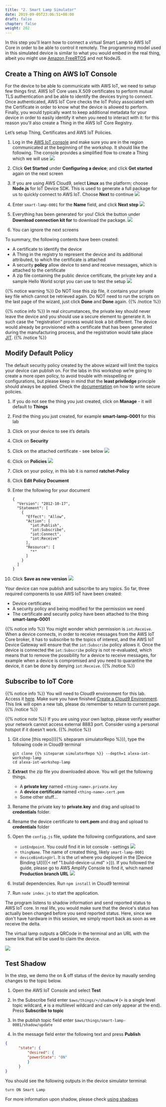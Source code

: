 ```yaml
---
title: "2. Smart Lamp Simulator"
date: 2019-09-05T23:06:51+08:00
draft: false
chapter: false
weight: 202
---
```


In this step you'll learn how to connect a virtual Smart Lamp to AWS IoT Core in order to be able to control it remotely.
The programming model used in this simulated device is similar to what you would embed in the real thing, albeit you might use [Amazon FreeRTOS](https://aws.amazon.com/freertos/) and not NodeJS.

## Create a Thing on AWS IoT Console
For the device to be able to communicate with AWS IoT, we need to setup few things first. AWS IoT Core uses X.509 certificates to perform mutual TLS authentication and be able to identify the devices trying to connect. Once authenticated, AWS IoT Core checks the IoT Policy associated with the Certificate in order to know what the device is allowed to perform. Finally, you would typically want to keep additional metadata for your device in order to easily identify it when you need to interact with it: for this reason you'll also create a Thing in the AWS IoT Core Registry.

Let’s setup Thing, Certificates and AWS IoT Policies.

1. Log in the [AWS IoT console](https://console.aws.amazon.com/iot/home?region=us-east-1#/connIntro) and make sure you are in the region communicated at the beginning of the workshop. It should like 
the following. The console provides a simplified flow to create a Thing which we will use
![](/images/smart-home/simulator/simulator-1.png)

1. Click **Get Started** under **Configuring a device**; and click **Get started** again on the next screen

1. If you are using AWS Cloud9, select **Linux** as the platform; choose **Node.js** for IoT 
Device SDK. This is used to generate a full package for us to quickly connect to AWS IoT. 
Choose **Next** to continue
![](/images/smart-home/simulator/simulator-3.png)

1. Enter `smart-lamp-0001` for the **Name** field, and click **Next step** 
![](/images/smart-home/simulator/simulator-5.png)

1. Everything has been generated for you! Click the button under **Download connection kit for** to download the package.
![](/images/smart-home/simulator/simulator-6.png)

1. You can ignore the next screens

To summary, the following contents have been created:
* A certificate to identify the device
* A Thing in the registry to represent the device and its additional attributed, to which the certificate is attached
* A security **policy** allow device to send and receive messages, which is attached to the certificate
* A zip file containing the public device certificate, the private key and a sample Hello World script you can use to test the setup
![](/images/smart-home/simulator/simulator-8.png)

{{% notice warning %}}
Do NOT lose this zip file, it contains your private key file which cannot be retrieved again.
Do NOT need to run the scripts on the last page of the wizard, just click **Done** and **Done** again. 
{{% /notice %}}

{{% notice info %}}
In real circumstances, the private key should never leave the device and you should use a secure element to generate it. In such case the "registration" process would look a bit different. The device would already be provisioned with a certificate that has been generated during the manufacturing process, and the registration would take place [JIT](https://docs.aws.amazon.com/iot/latest/developerguide/jit-provisioning.html). 
{{% /notice %}}

## Modify Default Policy
The default security policy created by the above wizard will limit the 
topics your device can publish on. For the labs in this workshop we’re going 
to create a more open policy, to avoid trouble with misspelling or configurations, but please keep in mind that the **least priviledge** principle should always be applied. Check the [documentation](https://docs.aws.amazon.com/iot/latest/developerguide/authorization.html) on how to write secure policies.

1. If you do not see the thing you just created, click on **Manage** - it will default to **Things**

1. Find the thing you just created, for example **smart-lamp-0001** for this lab

1. Click on your device to see it’s details

1. Click on **Security**

1. Click on the attached certificate - see below
![](/images/smart-home/simulator/simulator-15.png)

1. Click on **Policies**
![](/images/smart-home/simulator/simulator-16.png)

1. Click on your policy, in this lab it is named **ratchet-Policy**

1. Click **Edit Policy Document**

1. Enter the following for your document
    ```
    {
      "Version": "2012-10-17",
      "Statement": [
        {
          "Effect": "Allow",
          "Action": [
            "iot:Publish",
            "iot:Subscribe",
            "iot:Connect",
            "iot:Receive"
          ],
          "Resource": [
            "*"
          ]
        }
      ]
    }
    ```

1. Click **Save as new version**
![](/images/smart-home/simulator/simulator-17.png)

Your device can now publish and subscribe to any topics. So far, three required 
components to use AWS IoT have been created:

* Device certificates
* A security policy and being modified for the permission we need
* The certificate and security policy have been attached to the thing **smart-lamp-0001**

{{% notice info %}}
You might wonder which permission is `iot:Receive`. When a device connects, in order to receive messages from the AWS IoT Core broker,
it has to subscribe to the topics of interest, and the AWS IoT Device Gateway will ensure that the `iot:Subscribe` policy allows it. 
Once the device is connected the `iot:Subscribe` policy is not re-evaluated, which means that to remove the possibility for a device
to receive messages, for example when a device is compromised and you need to quarantine the device, it can be done by denying `iot:Receive`. 
{{% /notice %}}

## Subscribe to IoT Core

{{% notice info %}}
You will need to Cloud9 environment for this lab. Access it [here](https://console.aws.amazon.com/cloud9/home?region=us-east-1#/). Make sure you have finished 
<a href="/20-getting-started/create-cloud9-env/" target="_blank">Create a Cloud9 Environment</a>. This link will 
open a new tab, please do remember to return to current page.
{{% /notice %}}

{{% notice note %}}
If you are using your own laptop, please verify weather your network cannot access external 8883 port. Consider using a personal hotspot if it doesn't work. 
{{% /notice %}}

1. Git clone [this repo]({{% siteparam simulatorRepo %}}), type the following code in Cloud9
terminal
    ```
    git clone {{% siteparam simulatorRepo %}} --depth=1 alexa-iot-workshop-lamp
    cd alexa-iot-workshop-lamp
    ```

1. **Extract** the zip file you downloaded above. You will get the following things.
   - A **private key** named `<thing-name>.private.key`
   - A **device certificate** named `<thing-name>.cert.pem`
   - Some other stuff...

1. Rename the private key to **private.key** and drag and upload to **credentials** folder. 

1. Rename the device certificate to **cert.pem** and drag and upload to **credentials** folder

1. Open the `config.js` file, update the following configurations, and save
    - `iotEndpoint`. You could find it in Iot console - settings
    ![](/images/smart-home/simulator/simulator-18.png?width=500)
    - `thingName`. The name of created thing, likely `smart-lamp-0001`
    - `deviceBindingUrl`. It is the url where you deployed in the [Device Binding UI]({{< ref "1.build-device-ui.md" >}}).
      If you followed the guide, please go to AWS Amplify Console to find it, which named **Production branch URL**
    ![](/images/smart-home/amplify-url.png?width=500)

1. Install dependencies. Run `npm install` in Cloud9 terminal 

1. Run `node index.js` to start the application. 

The program listens to shadow information and send reported status to AWS IoT core. In real life, you would make sure that 
the device's status has actually  been changed before you send reported status. Here, since we don't have hardware in this 
session, we simply report back as soon as we receive the delta.  

The virtual lamp outputs a QRCode in the terminal and an URL with the same link that will be used to claim the device.

![](/images/smart-home/simulator/qrcode-terminal.png?width=400)

## Test Shadow 

In the step, we demo the on & off status of the device by maually sending changes to the topic below.

1. Open the AWS IoT Console and select **Test**

1. In the Subscribe field enter `$aws/things/+/shadow/#` (`+` is a single level topic wildcard, `#` is a multilevel wildcard and can only appear at the end). Press **Subscribe to topic**

1. In the publish topic field enter `$aws/things/smart-lamp-0001/shadow/update`

1. In the message field enter the following text and press **Publish**

```json
{
      "state": {
          "desired": {
          "powerState": "ON"
          }
      }
}
```

You should see the following outputs in the device simulator terminal:
```
turn ON Smart Lamp
```

For more information upon shadow, please check [using shadows](https://docs.aws.amazon.com/iot/latest/developerguide/using-device-shadows.html)


